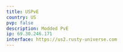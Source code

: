 ```yaml
---
title: USPvE
country: US
pvp: false
description: Modded PvE
ip: 69.30.246.171
interface: https://us2.rusty-universe.com
---
```


